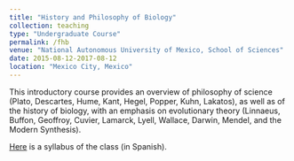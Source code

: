 ```yaml
---
title: "History and Philosophy of Biology"
collection: teaching
type: "Undergraduate Course"
permalink: /fhb
venue: "National Autonomous University of Mexico, School of Sciences"
date: 2015-08-12-2017-08-12
location: "Mexico City, Mexico"
---
```


This introductory course provides an overview of philosophy of science (Plato, Descartes, Hume, Kant, Hegel, Popper, Kuhn, Lakatos), as well as of the history of biology, with an emphasis on evolutionary theory (Linnaeus, Buffon, Geoffroy, Cuvier, Lamarck, Lyell, Wallace, Darwin, Mendel, and the Modern Synthesis).

[Here](http://www.fciencias.unam.mx/asignaturas/1101.pdf) is a syllabus of the class (in Spanish). 

